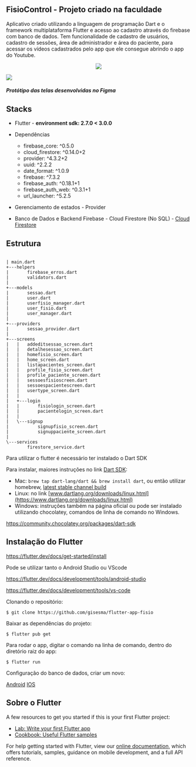 ## FisioControl - Projeto criado na faculdade

Aplicativo criado utilizando a linguagem de programação Dart e o framework multiplataforma Flutter e acesso ao cadastro através do firebase com banco de dados.
Tem funcionalidade de cadastro de usuários, cadastro de sessões, área de administrador e área do paciente, para acessar os vídeos cadastrados pelo app que ele consegue abrindo o app do Youtube.

<p align="center"><img src="https://github.com/gisesma/flutterappfisio/blob/main/telas_app_fisiocontrol.PNG"/></p>

<img src='https://github.com/gisesma/flutter-app-fisio/blob/main/app_fisio_video.gif'/> 

##### Protótipo das telas desenvolvidas no Figma

## Stacks
- Flutter - **environment sdk: 2.7.0 < 3.0.0**

- Dependências
  - firebase_core: ^0.5.0
  - cloud_firestore: ^0.14.0+2
  - provider: ^4.3.2+2
  - uuid: ^2.2.2
  - date_format: ^1.0.9
  - firebase: ^7.3.2
  - firebase_auth: ^0.18.1+1
  - firebase_auth_web: ^0.3.1+1
  - url_launcher: ^5.2.5

- Gerenciamento de estados - Provider

- Banco de Dados e Backend
  Firebase - Cloud Firestore (No SQL) - [Cloud Firestore](https://firebase.google.com/docs/firestore?hl=pt-br)

## Estrutura

```lib
  
| main.dart  
+---helpers
|       firebase_erros.dart
|       validators.dart
|       
+---models
|       sessao.dart
|       user.dart
|       userfisio_manager.dart
|       user_fisio.dart
|       user_manager.dart
|       
+---providers
|       sessao_provider.dart
|       
+---screens
|   |   addeditsessao_screen.dart
|   |   detalhesessao_screen.dart
|   |   homefisio_screen.dart
|   |   home_screen.dart
|   |   listapacientes_screen.dart
|   |   profile_fisio_screen.dart
|   |   profile_paciente_screen.dart
|   |   sessoesfisioscreen.dart
|   |   sessoespacientescreen.dart
|   |   usertype_screen.dart
|   |   
|   +---login
|   |       fisiologin_screen.dart
|   |       pacientelogin_screen.dart
|   |       
|   \---signup
|           signupfisio_screen.dart
|           signuppaciente_screen.dart
|           
\---services
        firestore_service.dart
```

Para utilizar o flutter é necessário ter instalado o Dart SDK

Para instalar, maiores instruções no link [Dart SDK](https://www.dartlang.org/downloads/):

- Mac: `brew tap dart-lang/dart && brew install dart`, ou então
  utilizar homebrew,  [latest stable channel build](https://www.dartlang.org/downloads/archive/)
- Linux: no link [www.dartlang.org/downloads/linux.html](https://www.dartlang.org/downloads/linux.html)
- Windows: instruções também na página oficial ou pode ser instalado utilizando chocolatey, comandos de linha de comando no Windows.

https://community.chocolatey.org/packages/dart-sdk

## Instalação do Flutter

https://flutter.dev/docs/get-started/install


Pode se utilizar tanto o Android Studio ou VScode

https://flutter.dev/docs/development/tools/android-studio

https://flutter.dev/docs/development/tools/vs-code

Clonando o repositório:

```
$ git clone https://github.com/gisesma/flutter-app-fisio
```

Baixar as dependências do projeto:

```
$ flutter pub get
```

Para rodar o app, digitar o comando na linha de comando, dentro do diretório raiz do app:

```
$ flutter run
```

Configuração do banco de dados, criar um novo:

[Android](https://firebase.google.com/docs/flutter/setup?platform=android)
[IOS](https://firebase.google.com/docs/flutter/setup?platform=ios)


## Sobre o Flutter

A few resources to get you started if this is your first Flutter project:

- [Lab: Write your first Flutter app](https://flutter.dev/docs/get-started/codelab)
- [Cookbook: Useful Flutter samples](https://flutter.dev/docs/cookbook)

For help getting started with Flutter, view our
[online documentation](https://flutter.dev/docs), which offers tutorials,
samples, guidance on mobile development, and a full API reference.

